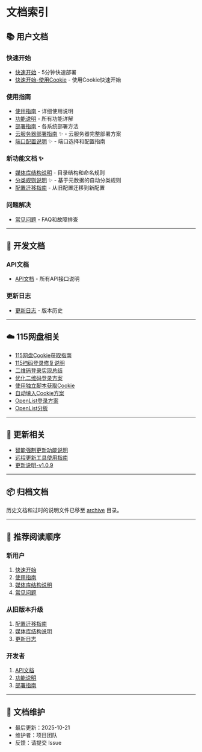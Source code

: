 # 文档索引

## 📚 用户文档

### 快速开始
- [快速开始](./快速开始.md) - 5分钟快速部署
- [快速开始-使用Cookie](./快速开始-使用Cookie.md) - 使用Cookie快速开始

### 使用指南
- [使用指南](./使用指南.md) - 详细使用说明
- [功能说明](./功能说明.md) - 所有功能详解
- [部署指南](./部署指南.md) - 各系统部署方法
- [云服务器部署指南](./云服务器部署指南.md) ✨ - 云服务器完整部署方案
- [端口配置说明](./端口配置说明.md) ✨ - 端口选择和配置指南

### 新功能文档 ✨
- [媒体库结构说明](./媒体库结构说明.md) - 目录结构和命名规则
- [分类规则说明](./分类规则说明.md) ✨ - 基于元数据的自动分类规则
- [配置迁移指南](./配置迁移指南.md) - 从旧配置迁移到新配置

### 问题解决
- [常见问题](./常见问题.md) - FAQ和故障排查

---

## 🔧 开发文档

### API文档
- [API文档](./API文档.md) - 所有API接口说明

### 更新日志
- [更新日志](./更新日志.md) - 版本历史

---

## ☁️ 115网盘相关

- [115网盘Cookie获取指南](./115网盘/115网盘Cookie获取指南.md)
- [115扫码登录修复说明](./115网盘/115扫码登录修复说明.md)
- [二维码登录实现总结](./115网盘/二维码登录实现总结.md)
- [优化二维码登录方案](./115网盘/优化二维码登录方案.md)
- [使用独立脚本获取Cookie](./115网盘/使用独立脚本获取Cookie.md)
- [自动填入Cookie方案](./115网盘/自动填入Cookie方案.md)
- [OpenList登录方案](./115网盘/OpenList登录方案.md)
- [OpenList分析](./115网盘/OpenList分析.md)

---

## 🔄 更新相关

- [智能强制更新功能说明](./更新相关/智能强制更新功能说明.md)
- [远程更新工具使用指南](./更新相关/远程更新工具使用指南.md)
- [更新说明-v1.0.9](./更新相关/更新说明-v1.0.9.md)

---

## 📦 归档文档

历史文档和过时的说明文件已移至 [archive](./archive/) 目录。

---

## 🎯 推荐阅读顺序

### 新用户
1. [快速开始](./快速开始.md)
2. [使用指南](./使用指南.md)
3. [媒体库结构说明](./媒体库结构说明.md)
4. [常见问题](./常见问题.md)

### 从旧版本升级
1. [配置迁移指南](./配置迁移指南.md)
2. [媒体库结构说明](./媒体库结构说明.md)
3. [更新日志](./更新日志.md)

### 开发者
1. [API文档](./API文档.md)
2. [功能说明](./功能说明.md)
3. [部署指南](./部署指南.md)

---

## 📝 文档维护

- 最后更新：2025-10-21
- 维护者：项目团队
- 反馈：请提交 Issue
